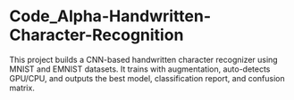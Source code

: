 # Code_Alpha-Handwritten-Character-Recognition
This project builds a CNN-based handwritten character recognizer using MNIST and EMNIST datasets. It trains with augmentation, auto-detects GPU/CPU, and outputs the best model, classification report, and confusion matrix.
